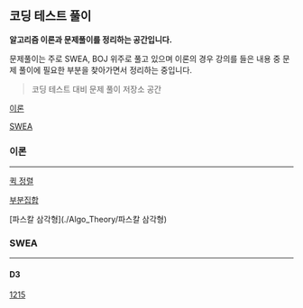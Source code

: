 ## 코딩 테스트 풀이

**알고리즘 이론과 문제풀이를 정리하는 공간입니다.**

문제풀이는 주로 SWEA, BOJ 위주로 풀고 있으며 이론의 경우 강의를 들은 내용 중 문제 풀이에 필요한 부분을 찾아가면서 정리하는 중입니다.

> 코딩 테스트 대비 문제 풀이 저장소 공간

[이론](#이론)

[SWEA](#SWEA)

### 이론

---

[퀵 정렬](./Algo_Theory/Quick_Sort)

[부분집합](./Algo_Theory/부분집합)

[파스칼 삼각형](./Algo_Theory/파스칼 삼각형)

### SWEA

---

#### D3

[1215](./SWEA/d3_1215)